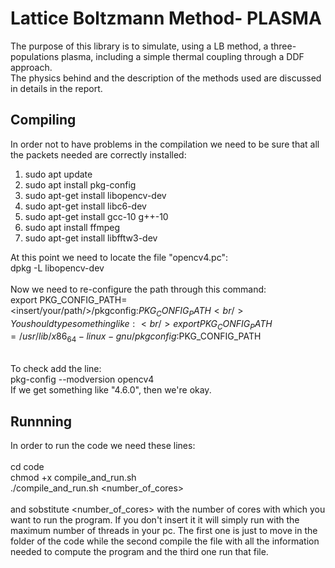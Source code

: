 # Lattice Boltzmann Method- PLASMA
The purpose of this library is to simulate, using a LB method, a three-populations plasma, including a simple thermal coupling through a DDF approach. <br />
The physics behind and the description of the methods used are discussed in details in the report.

## Compiling
In order not to have problems in the compilation we need to be sure that all the packets needed are correctly installed: <br /> 
1. sudo apt update <br />
2. sudo apt install pkg-config <br />
3. sudo apt-get install libopencv-dev <br />
4. sudo apt-get install libc6-dev
5. sudo apt-get install gcc-10 g++-10 <br />
6. sudo apt install ffmpeg <br />
7. sudo apt-get install libfftw3-dev <br />

At this point we need to locate the file "opencv4.pc": <br />
dpkg -L libopencv-dev <br /><br />
Now we need to re-configure the path through this command: <br />
export PKG_CONFIG_PATH=<insert/your/path/>/pkgconfig:$PKG_CONFIG_PATH <br /> 
You should type something like: <br />
export PKG_CONFIG_PATH=/usr/lib/x86_64-linux-gnu/pkgconfig:$PKG_CONFIG_PATH <br /> <br />

To check add the line: <br />
pkg-config --modversion opencv4 <br />
If we get something like "4.6.0", then we're okay.

## Runnning
In order to run the code we need these lines: <br /> <br />
cd code <br />
chmod +x compile_and_run.sh <br />
./compile_and_run.sh <number_of_cores> <br />
<br />
and sobstitute <number_of_cores> with the number of cores with which you want to run the program. If you don't insert it it will simply run with the maximum number of threads in your pc.
The first one is just to move in the folder of the code while the second compile the file with all the information needed to compute the program and the third one run that file.  

